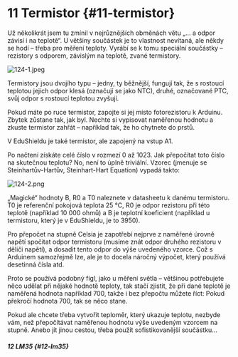 # 11 Termistor {#11-termistor}

Už několikrát jsem tu zmínil v nejrůznějších obměnách větu „… a odpor závisí i na teplotě“. U většiny součástek je to vlastnost nevítaná, ale někdy se hodí – třeba pro měření teploty. Vyrábí se k tomu speciální součástky – rezistory s odporem, závislým na teplotě, zvané termistory.

![124-1.jpeg](../images/00300.jpeg)

Termistory jsou dvojího typu – jedny, ty běžnější, fungují tak, že s rostoucí teplotou jejich odpor klesá (označují se jako NTC), druhé, označované PTC, svůj odpor s rostoucí teplotou zvyšují.

Pokud máte po ruce termistor, zapojte si jej místo fotorezistoru k Arduinu. Zbytek zůstane tak, jak byl. Nechte si vypisovat naměřenou hodnotu a zkuste termistor zahřát – například tak, že ho chytnete do prstů.

V EduShieldu je také termistor, ale zapojený na vstup A1.

Po načtení získáte celé číslo v rozmezí 0 až 1023\. Jak přepočítat toto číslo na skutečnou teplotu? No, není to úplně triviální. Vzorec (jmenuje se Steinhartův-Hartův, Steinhart-Hart Equation) vypadá takto:

![124-2.png](../images/000310.png)

„Magické“ hodnoty B, R0 a T0 naleznete v datasheetu k danému termistoru. T0 je referenční pokojová teplota 25 °C, R0 je odpor rezistoru při této teplotě (například 10 000 ohmů) a B je teplotní koeficient (například u termistoru, který je v EduShieldu, je to 3950).

Pro přepočet na stupně Celsia je zapotřebí nejprve z naměřené úrovně napětí spočítat odpor termistoru (musíme znát odpor druhého rezistoru v děliči napětí), a dosadit tento odpor do výše uvedeného vzorce. Což s Arduinem samozřejmě lze, ale je to docela náročný výpočet, který používá desetinná čísla atd.

Proto se používá podobný fígl, jako u měření světla – většinou potřebujete něco udělat při nějaké hodnotě teploty, tak stačí zjistit, že při dané teplotě je naměřená hodnota například 700, takže i bez přepočtu můžete říct: Pokud překročí hodnota 700, tak se něco stane.

Pokud ale chcete třeba vytvořit teploměr, který ukazuje teplotu, nezbyde vám, než přepočítávat naměřenou hodnotu výše uvedeným vzorcem na stupně. Anebo jít jinou cestou, třeba použít sofistikovanější součástku…

##### 12 LM35 {#12-lm35}
